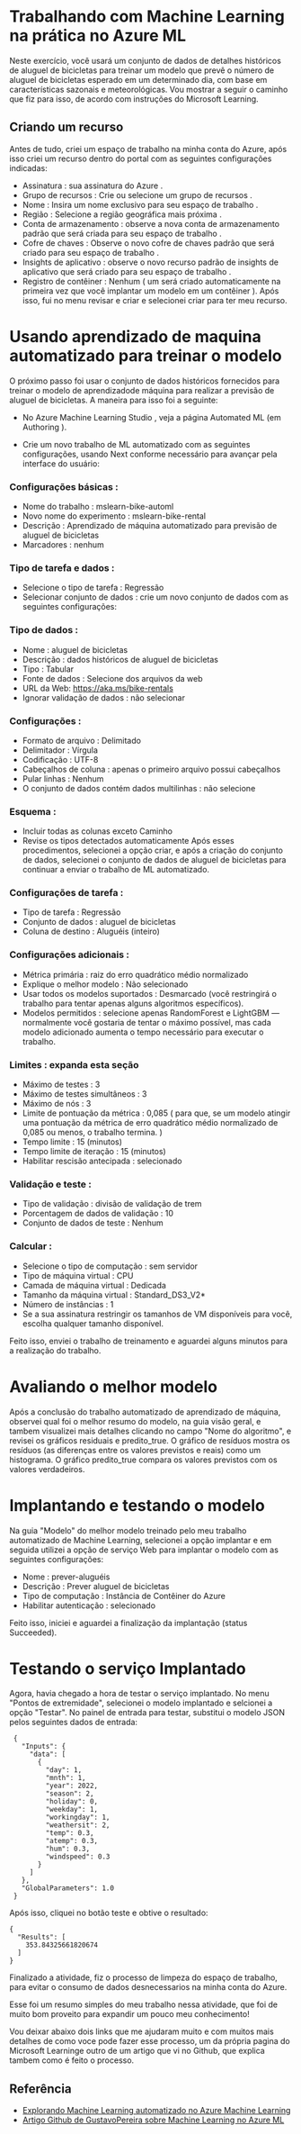 
# Trabalhando com Machine Learning na prática no Azure ML

Neste exercício, você usará um conjunto de dados de detalhes históricos de aluguel de bicicletas para treinar um modelo que prevê o número de aluguel de bicicletas esperado em um determinado dia, com base em características sazonais e meteorológicas. Vou mostrar a seguir o caminho que fiz para isso, de acordo com instruções do Microsoft Learning.

## Criando um recurso
Antes de tudo, criei um espaço de trabalho na minha conta do Azure, após isso criei um recurso dentro do portal com as seguintes configurações indicadas:

* Assinatura : sua assinatura do Azure .
* Grupo de recursos : Crie ou selecione um grupo de recursos .
* Nome : Insira um nome exclusivo para seu espaço de trabalho .
* Região : Selecione a região geográfica mais próxima .
* Conta de armazenamento : observe a nova conta de armazenamento padrão que será criada para seu espaço de trabalho .
* Cofre de chaves : Observe o novo cofre de chaves padrão que será criado para seu espaço de trabalho .
* Insights de aplicativo : observe o novo recurso padrão de insights de aplicativo que será criado para seu espaço de trabalho .
* Registro de contêiner : Nenhum ( um será criado automaticamente na primeira vez que você implantar um modelo em um contêiner ).
Após isso, fui no menu revisar e criar e selecionei criar para ter meu recurso.

# Usando aprendizado de maquina automatizado para treinar o modelo
O próximo passo foi usar o conjunto de dados históricos fornecidos para treinar o modelo de aprendizadode máquina para realizar a previsão de aluguel de bicicletas. A maneira para isso foi a seguinte:
* No Azure Machine Learning Studio , veja a página Automated ML (em Authoring ).

* Crie um novo trabalho de ML automatizado com as seguintes configurações, usando Next conforme necessário para avançar pela interface do usuário:
### Configurações básicas :
* Nome do trabalho : mslearn-bike-automl
* Novo nome do experimento : mslearn-bike-rental
* Descrição : Aprendizado de máquina automatizado para previsão de aluguel de bicicletas
* Marcadores : nenhum
### Tipo de tarefa e dados :

* Selecione o tipo de tarefa : Regressão
* Selecionar conjunto de dados : crie um novo conjunto de dados com as seguintes configurações:
### Tipo de dados :
* Nome : aluguel de bicicletas
* Descrição : dados históricos de aluguel de bicicletas
* Tipo : Tabular
* Fonte de dados : Selecione dos arquivos da web
* URL da Web: https://aka.ms/bike-rentals
* Ignorar validação de dados : não selecionar
### Configurações :
* Formato de arquivo : Delimitado
* Delimitador : Vírgula
* Codificação : UTF-8
* Cabeçalhos de coluna : apenas o primeiro arquivo possui cabeçalhos
* Pular linhas : Nenhum
* O conjunto de dados contém dados multilinhas : não selecione
### Esquema :
* Incluir todas as colunas exceto Caminho
* Revise os tipos detectados automaticamente
Após esses procedimentos, selecionei a opção criar, e após a criação do conjunto de dados, selecionei o conjunto de dados de aluguel de bicicletas para continuar a enviar o trabalho de ML automatizado.

### Configurações de tarefa :

* Tipo de tarefa : Regressão
* Conjunto de dados : aluguel de bicicletas
* Coluna de destino : Aluguéis (inteiro)
### Configurações adicionais :
* Métrica primária : raiz do erro quadrático médio normalizado
* Explique o melhor modelo : Não selecionado
* Usar todos os modelos suportados : Desmarcado (você restringirá o trabalho para tentar apenas alguns algoritmos específicos).
* Modelos permitidos : selecione apenas RandomForest e LightGBM — normalmente você gostaria de tentar o máximo possível, mas cada modelo adicionado aumenta o tempo necessário para executar o trabalho.
### Limites : expanda esta seção
* Máximo de testes : 3
* Máximo de testes simultâneos : 3
* Máximo de nós : 3
* Limite de pontuação da métrica : 0,085 ( para que, se um modelo atingir uma pontuação da métrica de erro quadrático médio normalizado de 0,085 ou menos, o trabalho termina. )
* Tempo limite : 15 (minutos)
* Tempo limite de iteração : 15 (minutos)
* Habilitar rescisão antecipada : selecionado
### Validação e teste :
* Tipo de validação : divisão de validação de trem
* Porcentagem de dados de validação : 10
* Conjunto de dados de teste : Nenhum
### Calcular :
* Selecione o tipo de computação : sem servidor
* Tipo de máquina virtual : CPU
* Camada de máquina virtual : Dedicada
* Tamanho da máquina virtual : Standard_DS3_V2*
* Número de instâncias : 1
* Se a sua assinatura restringir os tamanhos de VM disponíveis para você, escolha qualquer tamanho disponível.

Feito isso, enviei o trabalho de treinamento e aguardei alguns minutos para a realização do trabalho.

# Avaliando o melhor modelo
Após a conclusão do trabalho automatizado de aprendizado de máquina, observei qual foi o melhor resumo do modelo, na guia visão geral, e tambem visualizei mais detalhes clicando no campo "Nome do algoritmo", e revisei os gráficos residuais e predito_true. O gráfico de resíduos mostra os resíduos (as diferenças entre os valores previstos e reais) como um histograma. O gráfico predito_true compara os valores previstos com os valores verdadeiros.

# Implantando e testando o modelo
Na guia "Modelo" do melhor modelo treinado pelo meu trabalho automatizado de Machine Learning, selecionei a opção implantar e em seguida utilizei a opção de serviço Web para implantar o modelo com as seguintes configurações:
* Nome : prever-aluguéis
* Descrição : Prever aluguel de bicicletas
* Tipo de computação : Instância de Contêiner do Azure
* Habilitar autenticação : selecionado

Feito isso, iniciei e aguardei a finalização da implantação (status Succeeded).

# Testando o serviço Implantado 
Agora, havia chegado a hora de testar o serviço implantado. No menu "Pontos de extremidade", selecionei o modelo implantado e selcionei a opção "Testar". No painel de entrada para testar, substitui o modelo JSON pelos seguintes dados de entrada: 
```
 {
   "Inputs": { 
     "data": [
       {
         "day": 1,
         "mnth": 1,   
         "year": 2022,
         "season": 2,
         "holiday": 0,
         "weekday": 1,
         "workingday": 1,
         "weathersit": 2, 
         "temp": 0.3, 
         "atemp": 0.3,
         "hum": 0.3,
         "windspeed": 0.3 
       }
     ]    
   },   
   "GlobalParameters": 1.0
 }
```

Após isso, cliquei no botão teste e obtive o resultado:
```
{
  "Results": [
    353.84325661820674
  ]
}
```
Finalizado a atividade, fiz o processo de limpeza do espaço de trabalho, para evitar o consumo de dados desnecessarios na minha conta do Azure.

Esse foi um resumo simples do meu trabalho nessa atividade, que foi de muito bom proveito para expandir um pouco meu conhecimento!

Vou deixar abaixo dois links que me ajudaram muito e com muitos mais detalhes de como voce pode fazer esse processo, um da própria pagina do Microsoft Learninge outro de um artigo que vi no Github, que explica tambem como é feito o processo.

## Referência

 - [Explorando Machine Learning automatizado no Azure Machine Learning](https://microsoftlearning.github.io/mslearn-ai-fundamentals/Instructions/Labs/01-machine-learning.html)
 - [Artigo Github de GustavoPereira sobre Machine Learning no Azure ML](https://github.com/GustavoPereira-Dev/Machine-Learning-in-Azure-ML?tab=readme-ov-file)


